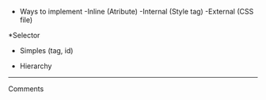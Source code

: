 * Ways to implement
  -Inline (Atribute)
  -Internal (Style tag)
  -External (CSS file)

*Selector
  * Simples (tag, id)

* Hierarchy

---
Comments

<!-- This is a comment -->